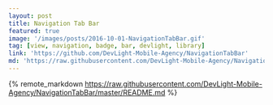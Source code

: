 ```yaml
---
layout: post
title: Navigation Tab Bar
featured: true
image: '/images/posts/2016-10-01-NavigationTabBar.gif'
tag: [view, navigation, badge, bar, devlight, library]
link: 'https://github.com/DevLight-Mobile-Agency/NavigationTabBar'
md: 'https://raw.githubusercontent.com/DevLight-Mobile-Agency/NavigationTabBar/master/README.md'
---
```


{% remote_markdown https://raw.githubusercontent.com/DevLight-Mobile-Agency/NavigationTabBar/master/README.md %}